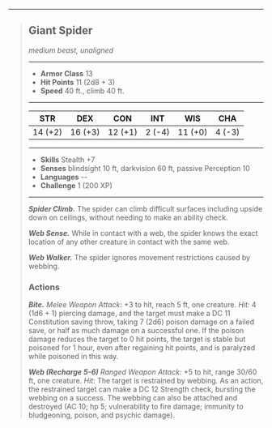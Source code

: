 ___
> ## Giant Spider
>*medium beast, unaligned*
> ___
> - **Armor Class** 13
> - **Hit Points** 11 (2d8 + 3)
> - **Speed** 40 ft., climb 40 ft.
>___
>|STR|DEX|CON|INT|WIS|CHA|
>|:---:|:---:|:---:|:---:|:---:|:---:|
>|14 (+2)|16 (+3)|12 (+1)|2 (-4)|11 (+0)|4 (-3)|
>___
> - **Skills** Stealth +7
> - **Senses** blindsight 10 ft, darkvision 60 ft, passive Perception 10
> - **Languages** --
> - **Challenge** 1 (200 XP)
> ___
> ***Spider Climb.*** The spider can climb difficult surfaces including upside down on ceilings, without needing to make an ability check.
>
> ***Web Sense.*** While in contact with a web, the spider knows the exact location of any other creature in contact with the same web.
>
> ***Web Walker.*** The spider ignores movement restrictions caused by webbing.
> ### Actions
> ***Bite.*** *Melee Weapon Attack:* +3 to hit, reach 5 ft, one creature.  *Hit:* 4 (1d6 + 1) piercing damage, and the target must make a DC 11 Constitution saving throw, taking 7 (2d6) poison damage on a failed save, or half as much damage on a successful one.  If the poison damage reduces the target to 0 hit points, the target is stable but poisoned for 1 hour, even after regaining hit points, and is paralyzed while poisoned in this way.
>
> ***Web (Recharge 5-6)*** *Ranged Weapon Attack:* +5 to hit, range 30/60 ft, one creature.  *Hit:* The target is restrained by webbing.  As an action, the restrained target can make a DC 12 Strength check, bursting the webbing on a success.  The webbing can also be attached and destroyed (AC 10; hp 5; vulnerability to fire damage; immunity to bludgeoning, poison, and psychic damage).
